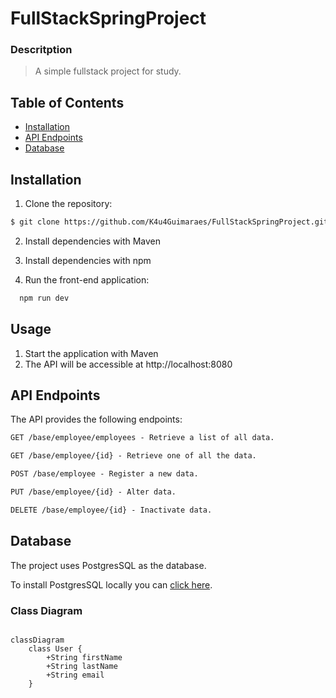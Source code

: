 # FullStackSpringProject

### Descritption
> A simple fullstack project for study.

## Table of Contents

- [Installation](#installation)
- [API Endpoints](#api-endpoints)
- [Database](#database)


## Installation

1. Clone the repository:

```bash
$ git clone https://github.com/K4u4Guimaraes/FullStackSpringProject.git
```

2. Install dependencies with Maven

3. Install dependencies with npm

4. Run the front-end application:
```bash
  npm run dev
```


## Usage

1. Start the application with Maven
2. The API will be accessible at http://localhost:8080


## API Endpoints
The API provides the following endpoints:

```markdown
GET /base/employee/employees - Retrieve a list of all data.

GET /base/employee/{id} - Retrieve one of all the data.

POST /base/employee - Register a new data.

PUT /base/employee/{id} - Alter data.

DELETE /base/employee/{id} - Inactivate data.
```

## Database

The project uses PostgresSQL as the database.

To install PostgresSQL locally you can [click here](https://www.postgresql.org/download/).

### Class Diagram

```mermaid

classDiagram
    class User {
        +String firstName
        +String lastName
        +String email
    }

```

###
